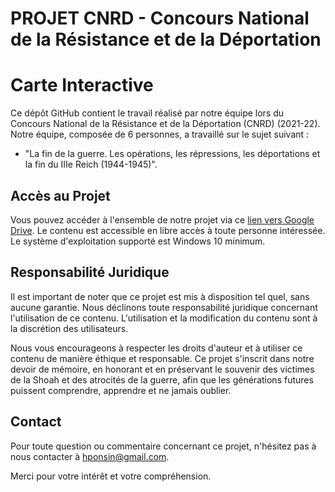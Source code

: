 # PROJET CNRD - Concours National de la Résistance et de la Déportation
# Carte Interactive

Ce dépôt GitHub contient le travail réalisé par notre équipe lors du Concours National de la Résistance et de la Déportation (CNRD) (2021-22).
Notre équipe, composée de 6 personnes, a travaillé sur le sujet suivant :

- "La fin de la guerre. Les opérations, les répressions, les déportations et la fin du IIIe Reich (1944-1945)".

## Accès au Projet

Vous pouvez accéder à l'ensemble de notre projet via ce [lien vers Google Drive](https://drive.google.com/drive/folders/1r1FWLnqc4Li0fdu8Sc188sTF7QXemNOn?usp=drive_link). Le contenu est accessible en libre accès à toute personne intéressée. Le système d'exploitation supporté est Windows 10 minimum.

## Responsabilité Juridique

Il est important de noter que ce projet est mis à disposition tel quel, sans aucune garantie. Nous déclinons toute responsabilité juridique concernant l'utilisation de ce contenu.
L'utilisation et la modification du contenu sont à la discrétion des utilisateurs.

Nous vous encourageons à respecter les droits d'auteur et à utiliser ce contenu de manière éthique et responsable.
Ce projet s'inscrit dans notre devoir de mémoire, en honorant et en préservant le souvenir des victimes de la Shoah et des atrocités de la guerre, afin que les générations futures puissent comprendre, apprendre et ne jamais oublier.

## Contact

Pour toute question ou commentaire concernant ce projet, n'hésitez pas à nous contacter à hponsin@gmail.com.

Merci pour votre intérêt et votre compréhension.
